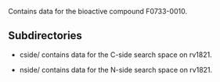 Contains data for the bioactive compound F0733-0010.

## Subdirectories

- cside/ contains data for the C-side search space on rv1821.

- nside/ contains data for the N-side search space on rv1821.

